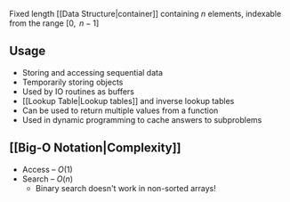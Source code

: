 Fixed length [[Data Structure|container]] containing $n$ elements, indexable from the range $[0,\text { } n-1]$
## Usage
* Storing and accessing sequential data
* Temporarily storing objects
* Used by IO routines as buffers
* [[Lookup Table|Lookup tables]] and inverse lookup tables
* Can be used to return multiple values from a function
* Used in dynamic programming to cache answers to subproblems
## [[Big-O Notation|Complexity]]
* Access – $O(1)$
* Search – $O(n)$
  * Binary search doesn't work in non-sorted arrays!
